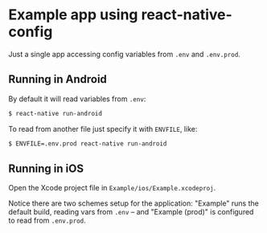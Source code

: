 # Example app using react-native-config

Just a single app accessing config variables from `.env` and `.env.prod`.


## Running in Android

By default it will read variables from `.env`:

```bash
$ react-native run-android
```

To read from another file just specify it with `ENVFILE`, like:

```bash
$ ENVFILE=.env.prod react-native run-android
```

## Running in iOS

Open the Xcode project file in `Example/ios/Example.xcodeproj`.

Notice there are two schemes setup for the application: "Example" runs the default build, reading vars from `.env` – and "Example (prod)" is configured to read from `.env.prod`.
